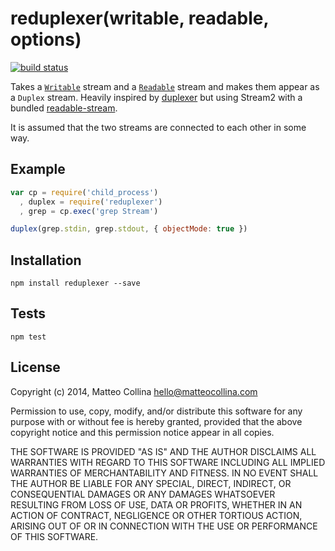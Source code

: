 # reduplexer(writable, readable, options)

[![build status][1]][2]

Takes a [`Writable`][5] stream and a [`Readable`][4] stream and makes them appear as a `Duplex` stream.
Heavily inspired by [duplexer](http://npm.im/duplexer) but using Stream2
with a bundled [readable-stream](http://npm.im/readable-stream).

It is assumed that the two streams are connected to each other in some way.

## Example

```js
var cp = require('child_process')
  , duplex = require('reduplexer')
  , grep = cp.exec('grep Stream')

duplex(grep.stdin, grep.stdout, { objectMode: true })
```

## Installation

`npm install reduplexer --save`

## Tests

`npm test`

## License

Copyright (c) 2014, Matteo Collina <hello@matteocollina.com>

Permission to use, copy, modify, and/or distribute this software for any
purpose with or without fee is hereby granted, provided that the above
copyright notice and this permission notice appear in all copies.

THE SOFTWARE IS PROVIDED "AS IS" AND THE AUTHOR DISCLAIMS ALL WARRANTIES
WITH REGARD TO THIS SOFTWARE INCLUDING ALL IMPLIED WARRANTIES OF
MERCHANTABILITY AND FITNESS. IN NO EVENT SHALL THE AUTHOR BE LIABLE FOR
ANY SPECIAL, DIRECT, INDIRECT, OR CONSEQUENTIAL DAMAGES OR ANY DAMAGES
WHATSOEVER RESULTING FROM LOSS OF USE, DATA OR PROFITS, WHETHER IN AN
ACTION OF CONTRACT, NEGLIGENCE OR OTHER TORTIOUS ACTION, ARISING OUT OF OR
IN CONNECTION WITH THE USE OR PERFORMANCE OF THIS SOFTWARE.

  [1]: https://secure.travis-ci.org/mcollina/reduplexer.png
  [2]: https://travis-ci.org/mcollina/reduplexer
  [3]: http://nodejs.org/api/stream.html#stream_class_stream_duplex
  [4]: http://nodejs.org/api/stream.html#stream_class_stream_readable
  [5]: http://nodejs.org/api/stream.html#stream_class_stream_writable
